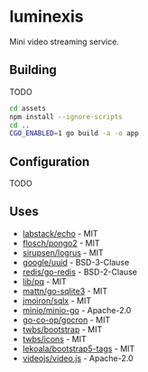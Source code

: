 # luminexis

Mini video streaming service.

## Building

TODO

```bash
cd assets
npm install --ignore-scripts
cd ..
CGO_ENABLED=1 go build -a -o app
```

## Configuration

TODO

## Uses

* [labstack/echo](https://github.com/labstack/echo) - MIT
* [flosch/pongo2](https://github.com/flosch/pongo2) - MIT
* [sirupsen/logrus](https://github.com/sirupsen/logrus) - MIT
* [google/uuid](https://github.com/google/uuid) - BSD-3-Clause
* [redis/go-redis](https://github.com/redis/go-redis) - BSD-2-Clause
* [lib/pq](https://github.com/lib/pq) - MIT
* [mattn/go-sqlite3](https://github.com/mattn/go-sqlite3) - MIT
* [jmoiron/sqlx](https://github.com/jmoiron/sqlx) - MIT
* [minio/minio-go](https://github.com/minio/minio-go) - Apache-2.0
* [go-co-op/gocron](https://github.com/go-co-op/gocron) - MIT
* [twbs/bootstrap](https://github.com/twbs/bootstrap) - MIT
* [twbs/icons](https://github.com/twbs/icons) - MIT
* [lekoala/bootstrap5-tags](https://github.com/lekoala/bootstrap5-tags) - MIT
* [videojs/video.js](https://github.com/videojs/video.js) - Apache-2.0
